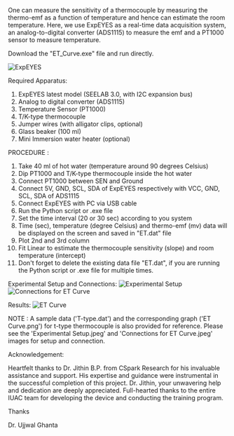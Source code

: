 One can measure the sensitivity of a thermocouple by measuring the thermo-emf as a function of temperature and hence can estimate the room temperature. 
Here, we use ExpEYES as a real-time data acquisition system, an analog-to-digital converter (ADS1115) to measure the emf and a PT1000 sensor to measure temperature. 

Download the "ET_Curve.exe" file and run directly.

![ExpEYES](https://github.com/myphysicslabathome/Thermo-EMF-vs.-Temperature-Curve-using-ExpEYES/assets/175300150/37934e04-5e53-4eae-aab8-8b82c9b8f9f9)

Required Apparatus:
1. ExpEYES latest model (SEELAB 3.0, with I2C expansion bus)
2. Analog to digital converter (ADS1115)
3. Temperature Sensor (PT1000)
4. T/K-type thermocouple 
5. Jumper wires (with alligator clips, optional)
6. Glass beaker (100 ml)
6. Mini Immersion water heater (optional)


PROCEDURE :
1. Take 40 ml of hot water (temperature around 90 degrees Celsius)
2. Dip PT1000 and T/K-type thermocouple inside the hot water
3. Connect PT1000 between SEN and Ground
4. Connect 5V, GND, SCL, SDA of ExpEYES respectively with VCC, GND, SCL, SDA of ADS1115 
5. Connect ExpEYES with PC via USB cable
5. Run the Python script or .exe file 
6. Set the time interval (20 or 30 sec) according to you system
7. Time (sec), temperature (degree Celsius) and thermo-emf (mv) data will be displayed on the screen and saved in "ET.dat" file
8. Plot 2nd and 3rd column
9. Fit Linear to estimate the thermocouple sensitivity (slope) and room temperature (intercept)
10. Don't forget to delete the existing data file "ET.dat", if you are running the Python script or .exe file for multiple times.

Experimental Setup and Connections:
![Experimental Setup](https://github.com/myphysicslabathome/Thermo-EMF-vs.-Temperature-Curve-using-ExpEYES/assets/175300150/fa5fac3e-fe3e-40e1-a1d9-9284caa9c80a)
![Connections for ET Curve](https://github.com/myphysicslabathome/Thermo-EMF-vs.-Temperature-Curve-using-ExpEYES/assets/175300150/b239d757-05d3-4baf-9d44-49ee344cdc3d)

Results: 
![ET Curve](https://github.com/myphysicslabathome/Thermo-EMF-vs.-Temperature-Curve-using-ExpEYES/assets/175300150/454319d0-f009-40e3-b365-f841a9f26ccf)

NOTE :
A sample data ('T-type.dat') and the corresponding graph ('ET Curve.png') for t-type thermocouple is also provided for reference. 
Please see the 'Experimental Setup.jpeg' and 'Connections for ET Curve.jpeg' images for setup and connection. 

Acknowledgement:

Heartfelt thanks to Dr. Jithin B.P. from CSpark Research for his invaluable assistance and support. His expertise and guidance were instrumental in the successful completion of this project. Dr. Jithin, your unwavering help and dedication are deeply appreciated.
Full-hearted thanks to the entire IUAC team for developing the device and conducting the training program.  

Thanks

Dr. Ujjwal Ghanta
